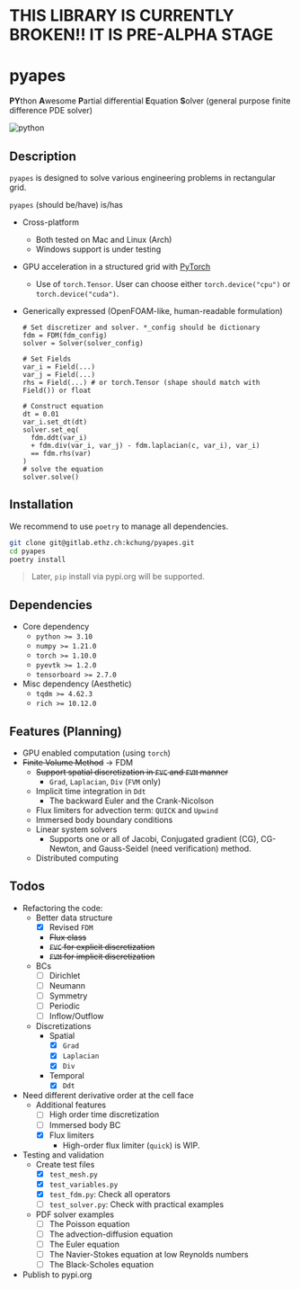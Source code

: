 
# THIS LIBRARY IS CURRENTLY BROKEN!! IT IS PRE-ALPHA STAGE

# pyapes

**PY**thon **A**wesome **P**artial differential **E**quation **S**olver (general purpose finite difference PDE solver)

![python](http://ForTheBadge.com/images/badges/made-with-python.svg)

## Description

`pyapes` is designed to solve various engineering problems in rectangular grid.

`pyapes` (should be/have) is/has

- Cross-platform
  - Both tested on Mac and Linux (Arch)
  - Windows support is under testing
- GPU acceleration in a structured grid with [PyTorch](https://pytorch.org)
  - Use of `torch.Tensor`. User can choose either `torch.device("cpu")` or `torch.device("cuda")`.
- Generically expressed (OpenFOAM-like, human-readable formulation)

  ```python3
  # Set discretizer and solver. *_config should be dictionary
  fdm = FDM(fdm_config)
  solver = Solver(solver_config)

  # Set Fields
  var_i = Field(...)
  var_j = Field(...)
  rhs = Field(...) # or torch.Tensor (shape should match with Field()) or float

  # Construct equation
  dt = 0.01
  var_i.set_dt(dt)
  solver.set_eq(
    fdm.ddt(var_i)
    + fdm.div(var_i, var_j) - fdm.laplacian(c, var_i), var_i)
    == fdm.rhs(var)
  )
  # solve the equation
  solver.solve()
  ```

## Installation

We recommend to use `poetry` to manage all dependencies.

```bash
git clone git@gitlab.ethz.ch:kchung/pyapes.git
cd pyapes
poetry install
```

> Later, `pip` install via pypi.org will be supported.

## Dependencies

- Core dependency
  - `python >= 3.10`
  - `numpy >= 1.21.0`
  - `torch >= 1.10.0`
  - `pyevtk >= 1.2.0`
  - `tensorboard >= 2.7.0`
- Misc dependency (Aesthetic)
  - `tqdm >= 4.62.3`
  - `rich >= 10.12.0`

## Features (Planning)

- GPU enabled computation (using `torch`)
- ~~Finite Volume Method~~ → FDM
  - ~~Support spatial discretization in `FVC` and `FVM` manner~~
    - `Grad`, `Laplacian`, `Div` (`FVM` only)
  - Implicit time integration in `Ddt`
    - The backward Euler and the Crank-Nicolson
  - Flux limiters for advection term: `QUICK` and `Upwind`
  - Immersed body boundary conditions
  - Linear system solvers
    - Supports one or all of Jacobi, Conjugated gradient (CG), CG-Newton, and Gauss-Seidel (need verification) method.
  - Distributed computing

## Todos

- Refactoring the code:
  - Better data structure
    - [x] Revised `FDM`
    - ~~Flux class~~
    - ~~`FVC` for explicit discretization~~
    - ~~`FVM` for implicit discretization~~
  - BCs
    - [ ] Dirichlet
    - [ ] Neumann
    - [ ] Symmetry
    - [ ] Periodic
    - [ ] Inflow/Outflow
  - Discretizations
    - Spatial
      - [x] `Grad`
      - [x] `Laplacian`
      - [x] `Div`
    - Temporal
      - [x] `Ddt`
- Need different derivative order at the cell face
  - Additional features
    - [ ] High order time discretization
    - [ ] Immersed body BC
    - [x] Flux limiters
      - High-order flux limiter (`quick`) is WIP.
- Testing and validation
  - Create test files
    - [x] `test_mesh.py`
    - [x] `test_variables.py`
    - [x] `test_fdm.py`: Check all operators
    - [ ] `test_solver.py`: Check with practical examples
  - PDF solver examples
    - [ ] The Poisson equation
    - [ ] The advection-diffusion equation
    - [ ] The Euler equation
    - [ ] The Navier-Stokes equation at low Reynolds numbers
    - [ ] The Black-Scholes equation
- Publish to pypi.org
